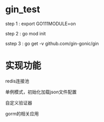 # gin_test

step 1 :
export GO111MODULE=on

step 2 :
go mod init

sstep 3 :
go get -v github.com/gin-gonic/gin


# 实现功能
redis连接池

单例模式，初始化加载json文件配置

自定义验证器

gorm的相关应用

